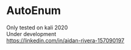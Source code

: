 # AutoEnum
Only tested on kali 2020      
Under development        
https://linkedin.com/in/aidan-rivera-157090197
